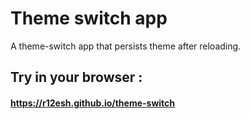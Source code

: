 # Theme switch app
A theme-switch app that persists theme after reloading.

## Try in your browser : 
#### https://r12esh.github.io/theme-switch
